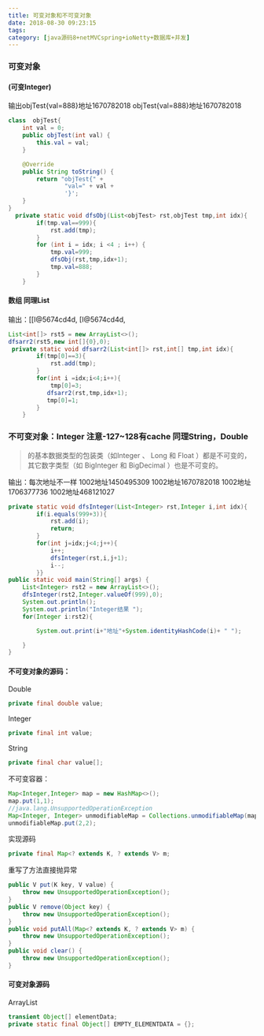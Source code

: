 ```yaml
---
title: 可变对象和不可变对象
date: 2018-08-30 09:23:15
tags:
category: [java源码8+netMVCspring+ioNetty+数据库+并发]
---
```

### 可变对象
#### (可变Integer)
输出objTest{val=888}地址1670782018 objTest{val=888}地址1670782018

```java
class  objTest{
    int val = 0;
    public objTest(int val) {
        this.val = val;
    }

    @Override
    public String toString() {
        return "objTest{" +
                "val=" + val +
                '}';
    }
}
  private static void dfsObj(List<objTest> rst,objTest tmp,int idx){
        if(tmp.val==999){
            rst.add(tmp);
        }
        for (int i = idx; i <4 ; i++) {
            tmp.val=999;
            dfsObj(rst,tmp,idx+1);
            tmp.val=888;
        }
    }
```
#### 数组 同理List
输出：[[I@5674cd4d, [I@5674cd4d,
```java
List<int[]> rst5 = new ArrayList<>();
dfsarr2(rst5,new int[]{0},0);
 private static void dfsarr2(List<int[]> rst,int[] tmp,int idx){
        if(tmp[0]==3){
            rst.add(tmp);
        }
        for(int i =idx;i<4;i++){
            tmp[0]=3;
           dfsarr2(rst,tmp,idx+1);
           tmp[0]=1;
        }
    }
```

### 不可变对象：Integer 注意-127~128有cache 同理String，Double
> 的基本数据类型的包装类（如Integer 、 Long 和 Float ）都是不可变的，其它数字类型（如 BigInteger 和 BigDecimal ）也是不可变的。

输出：每次地址不一样
1002地址1450495309 1002地址1670782018 1002地址1706377736 1002地址468121027 
```java
private static void dfsInteger(List<Integer> rst,Integer i,int idx){
        if(i.equals(999+3)){
            rst.add(i);
            return;
        }
        for(int j=idx;j<4;j++){
            i++;
            dfsInteger(rst,i,j+1);
            i--;
        }}
public static void main(String[] args) {
    List<Integer> rst2 = new ArrayList<>();
    dfsInteger(rst2,Integer.valueOf(999),0);
    System.out.println();
    System.out.println("Integer结果 ");
    for(Integer i:rst2){

        System.out.print(i+"地址"+System.identityHashCode(i)+ " ");

    }
}
```

#### 不可变对象的源码：
Double
```java
private final double value;
```
Integer
```java
private final int value;
```
String
```java
private final char value[];
```
不可变容器：
```java
Map<Integer,Integer> map = new HashMap<>();
map.put(1,1);
//java.lang.UnsupportedOperationException
Map<Integer, Integer> unmodifiableMap = Collections.unmodifiableMap(map);
unmodifiableMap.put(2,2);
```
实现源码 
```java
private final Map<? extends K, ? extends V> m;
```

重写了方法直接抛异常
```java
public V put(K key, V value) {
    throw new UnsupportedOperationException();
}
public V remove(Object key) {
    throw new UnsupportedOperationException();
}
public void putAll(Map<? extends K, ? extends V> m) {
    throw new UnsupportedOperationException();
}
public void clear() {
    throw new UnsupportedOperationException();
}
```

#### 可变对象源码
ArrayList
```java
transient Object[] elementData;
private static final Object[] EMPTY_ELEMENTDATA = {};
```

